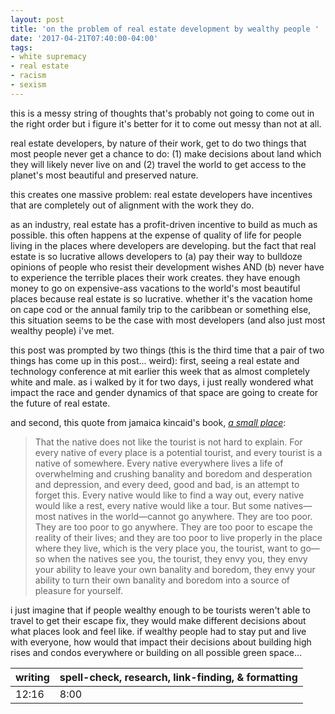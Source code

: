 ```yaml
---
layout: post
title: 'on the problem of real estate development by wealthy people '
date: '2017-04-21T07:40:00-04:00'
tags:
- white supremacy
- real estate
- racism
- sexism
--- 
```


this is a messy string of thoughts that's probably not going to come out in the right order but i figure it's better for it to come out messy than not at all. 

real estate developers, by nature of their work, get to do two things that most people never get a chance to do: (1) make decisions about land which they will likely never live on and (2) travel the world to get access to the planet's most beautiful and preserved nature. 

this creates one massive problem: real estate developers have incentives that are completely out of alignment with the work they do. 

as an industry, real estate has a profit-driven incentive to build as much as possible. this often happens at the expense of quality of life for people living in the places where developers are developing. but the fact that real estate is so lucrative allows developers to (a) pay their way to bulldoze opinions of people who resist their development wishes AND (b) never have to experience the terrible places their work creates. they have enough money to go on expensive-ass vacations to the world's most beautiful places because real estate is so lucrative. whether it's the vacation home on cape cod or the annual family trip to the caribbean or something else, this situation seems to be the case with most developers (and also just most wealthy people) i've met. 

this post was prompted by two things (this is the third time that a pair of two things has come up in this post... weird): first, seeing a real estate and technology conference at mit earlier this week that as almost completely white and male. as i walked by it for two days, i just really wondered what impact the race and gender dynamics of that space are going to create for the future of real estate. 

and second, this quote from jamaica kincaid's book, *[a small place](https://www.goodreads.com/book/show/69711.A_Small_Place?from_search=true)*:

> That the native does not like the tourist is not hard to explain. For every native of every place is a potential tourist, and every tourist is a native of somewhere. Every native everywhere lives a life of overwhelming and crushing banality and boredom and desperation and depression, and every deed, good and bad, is an attempt to forget this. Every native would like to find a way out, every native would like a rest, every native would like a tour. But some natives—most natives in the world—cannot go anywhere. They are too poor. They are too poor to go anywhere. They are too poor to escape the reality of their lives; and they are too poor to live properly in the place where they live, which is the very place you, the tourist, want to go—so when the natives see you, the tourist, they envy you, they envy your ability to leave your own banality and boredom, they envy your ability to turn their own banality and boredom into a source of pleasure for yourself.

i just imagine that if people wealthy enough to be tourists weren't able to travel to get their escape fix, they would make different decisions about what places look and feel like. if wealthy people had to stay put and live with everyone, how would that impact their decisions about building high rises and condos everywhere or building on all possible green space...

<table>
	<thead>
		<tr>
			<th>writing</th>
			<th>spell-check, research, link-finding, & formatting</th>
		</tr>
	</thead>
	<tbody>
		<tr>
			<td>12:16</td>
			<td>8:00</td>
		</tr>
	</tbody>
</table>